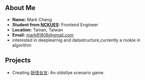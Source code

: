 ## About Me

* **Name:** Mark Cheng
* **Student from [NCKUES](http://earth.ncku.edu.tw/):** Frontend Engineer
* **Location:** Tainan, Taiwan
* **Email:** mark81806@gmail.com 
* interested in deeplearnig and datastructure,currently a rookie in algorithm
## Projects

* Creating [妖怪女友](https://kjj6198.github.io/resume/): An oldstlye scenario game.


<!---
mark81806/mark81806 is a ✨ special ✨ repository because its `README.md` (this file) appears on your GitHub profile.
You can click the Preview link to take a look at your changes.
--->
